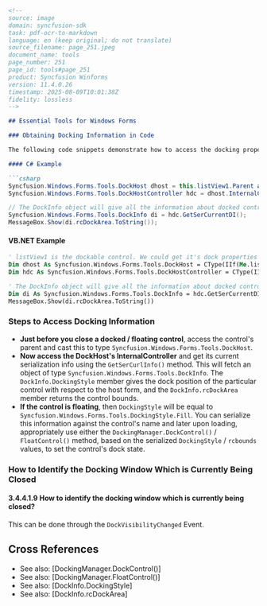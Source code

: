 ```markdown
<!--
source: image
domain: syncfusion-sdk
task: pdf-ocr-to-markdown
language: en (keep original; do not translate)
source_filename: page_251.jpeg
document_name: tools
page_number: 251
page_id: tools#page_251
product: Syncfusion Winforms
version: 11.4.0.26
timestamp: 2025-08-09T10:01:38Z
fidelity: lossless
-->

## Essential Tools for Windows Forms

### Obtaining Docking Information in Code

The following code snippets demonstrate how to access the docking properties of a control using `Syncfusion.Windows.Forms.Tools.DockHost` and `Syncfusion.Windows.Forms.Tools.DockHostController`.

#### C# Example

```csharp
Syncfusion.Windows.Forms.Tools.DockHost dhost = this.listView1.Parent as Syncfusion.Windows.Forms.Tools.DockHost;
Syncfusion.Windows.Forms.Tools.DockHostController hdc = dhost.InternalController as Syncfusion.Windows.Forms.Tools.DockHostController;

// The DockInfo object will give all the information about docked control.
Syncfusion.Windows.Forms.Tools.DockInfo di = hdc.GetSerCurrentDI();
MessageBox.Show(di.rcDockArea.ToString());
```

#### VB.NET Example

```vb
' listView1 is the dockable control. We could get it's dock properties by accessing DockHost and DockHostController.
Dim dhost As Syncfusion.Windows.Forms.Tools.DockHost = CType(IIf(Me.listView1.Parent Is Syncfusion.Windows.Forms.Tools.DockHost, Me.listView1.Parent, Nothing), Syncfusion.Windows.Forms.Tools.DockHost)
Dim hdc As Syncfusion.Windows.Forms.Tools.DockHostController = CType(IIf(TypeOf dhost.InternalController Is Syncfusion.Windows.Forms.Tools.DockHostController, dhost.InternalController, Nothing), Syncfusion.Windows.Forms.Tools.DockHostController)

' The DockInfo object will give all the information about docked control.
Dim di As Syncfusion.Windows.Forms.Tools.DockInfo = hdc.GetSerCurrentDI()
MessageBox.Show(di.rcDockArea.ToString())
```

### Steps to Access Docking Information

- **Just before you close a docked / floating control**, access the control's parent and cast this to type `Syncfusion.Windows.Forms.Tools.DockHost`.
- **Now access the DockHost's InternalController** and get its current serialization info using the `GetSerCurlInfo()` method. This will fetch an object of type `Syncfusion.Windows.Forms.Tools.DockInfo`. The `DockInfo.DockingStyle` member gives the dock position of the particular control with respect to the host form, and the `DockInfo.rcDockArea` member returns the control bounds.
- **If the control is floating**, then `DockingStyle` will be equal to `Syncfusion.Windows.Forms.Tools.DockingStyle.Fill`. You can serialize this information against the control's name and later upon loading, appropriately use either the `DockingManager.DockControl()` / `FloatControl()` method, based on the serialized `DockingStyle` / `rcbounds` values, to set the control's dock state.

### How to Identify the Docking Window Which is Currently Being Closed

#### 3.4.4.1.9 How to identify the docking window which is currently being closed?

This can be done through the `DockVisibilityChanged` Event.

## Cross References

- See also: [DockingManager.DockControl()]
- See also: [DockingManager.FloatControl()]
- See also: [DockInfo.DockingStyle]
- See also: [DockInfo.rcDockArea]

<!-- tags: [syncfusion, winforms, tools, dock, dockhost, dockhostcontroller, dockinfo, event, serialization, docked controls, floating controls, dockvisibilitychanged, guide] keywords: [getting-docking-information, control-docking-state, serialization, dockstyle, rcdockarea, dockvisibility, dockmanagemet, floatcontrol] -->
```